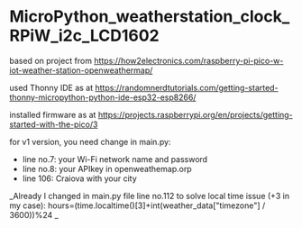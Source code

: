 # MicroPython_weatherstation_clock_RPiW_i2c_LCD1602
based on project from https://how2electronics.com/raspberry-pi-pico-w-iot-weather-station-openweathermap/

used Thonny IDE as at https://randomnerdtutorials.com/getting-started-thonny-micropython-python-ide-esp32-esp8266/

installed firmware as at https://projects.raspberrypi.org/en/projects/getting-started-with-the-pico/3

for v1 version, you need change in main.py:
- line no.7: your Wi-Fi network name and password
- line no.8: your APIkey in openweathemap.orp 
- line 106: Craiova with your city

_Already I changed in main.py file line no.112 to solve local time issue (+3 in my case):  hours=(time.localtime()[3]+int(weather_data["timezone"] / 3600))%24 _
